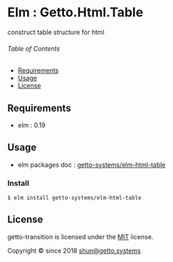 # Elm : Getto.Html.Table

construct table structure for html


###### Table of Contents

- [Requirements](#requirements)
- [Usage](#usage)
- [License](#license)

## Requirements

- elm : 0.19


## Usage

- elm packages doc : [getto-systems/elm-html-table](https://package.elm-lang.org/packages/getto-systems/elm-html-table/latest/)

### Install

```
$ elm install getto-systems/elm-html-table
```


## License

getto-transition is licensed under the [MIT](LICENSE) license.

Copyright &copy; since 2018 shun@getto.systems
